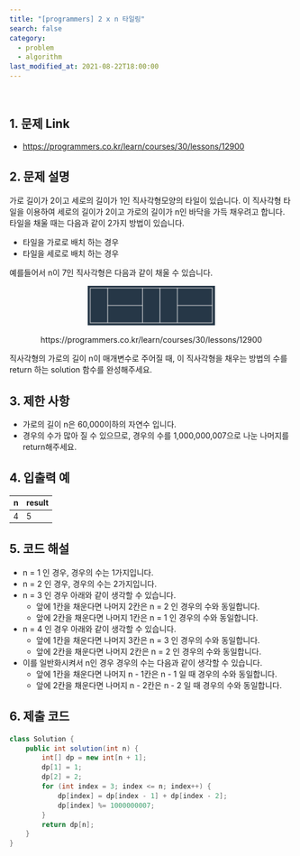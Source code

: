 ```yaml
---
title: "[programmers] 2 x n 타일링"
search: false
category:
  - problem
  - algorithm
last_modified_at: 2021-08-22T18:00:00
---
```


<br>

## 1. 문제 Link
- <https://programmers.co.kr/learn/courses/30/lessons/12900>

## 2. 문제 설명
가로 길이가 2이고 세로의 길이가 1인 직사각형모양의 타일이 있습니다. 
이 직사각형 타일을 이용하여 세로의 길이가 2이고 가로의 길이가 n인 바닥을 가득 채우려고 합니다. 
타일을 채울 때는 다음과 같이 2가지 방법이 있습니다.

- 타일을 가로로 배치 하는 경우
- 타일을 세로로 배치 하는 경우

예를들어서 n이 7인 직사각형은 다음과 같이 채울 수 있습니다.

<p align="center"><img src="/images/programmers-problem-12900-1.JPG" width="45%"></p>
<center>https://programmers.co.kr/learn/courses/30/lessons/12900</center>

직사각형의 가로의 길이 n이 매개변수로 주어질 때, 이 직사각형을 채우는 방법의 수를 return 하는 solution 함수를 완성해주세요.

## 3. 제한 사항
- 가로의 길이 n은 60,000이하의 자연수 입니다.
- 경우의 수가 많아 질 수 있으므로, 경우의 수를 1,000,000,007으로 나눈 나머지를 return해주세요.

## 4. 입출력 예

| n | result |
|---|---|
| 4 | 5 |

## 5. 코드 해설
- n = 1 인 경우, 경우의 수는 1가지입니다.
- n = 2 인 경우, 경우의 수는 2가지입니다.
- n = 3 인 경우 아래와 같이 생각할 수 있습니다.
    - 앞에 1칸을 채운다면 나머지 2칸은 n = 2 인 경우의 수와 동일합니다.
    - 앞에 2칸을 채운다면 나머지 1칸은 n = 1 인 경우의 수와 동일합니다.
- n = 4 인 경우 아래와 같이 생각할 수 있습니다.
    - 앞에 1칸을 채운다면 나머지 3칸은 n = 3 인 경우의 수와 동일합니다.
    - 앞에 2칸을 채운다면 나머지 2칸은 n = 2 인 경우의 수와 동일합니다.
- 이를 일반화시켜서 n인 경우 경우의 수는 다음과 같이 생각할 수 있습니다.
    - 앞에 1칸을 채운다면 나머지 n - 1칸은 n - 1 일 때 경우의 수와 동일합니다.
    - 앞에 2칸을 채운다면 나머지 n - 2칸은 n - 2 일 때 경우의 수와 동일합니다.

## 6. 제출 코드

```java
class Solution {
    public int solution(int n) {
        int[] dp = new int[n + 1];
        dp[1] = 1;
        dp[2] = 2;
        for (int index = 3; index <= n; index++) {
            dp[index] = dp[index - 1] + dp[index - 2];
            dp[index] %= 1000000007;
        }
        return dp[n];
    }
}
```